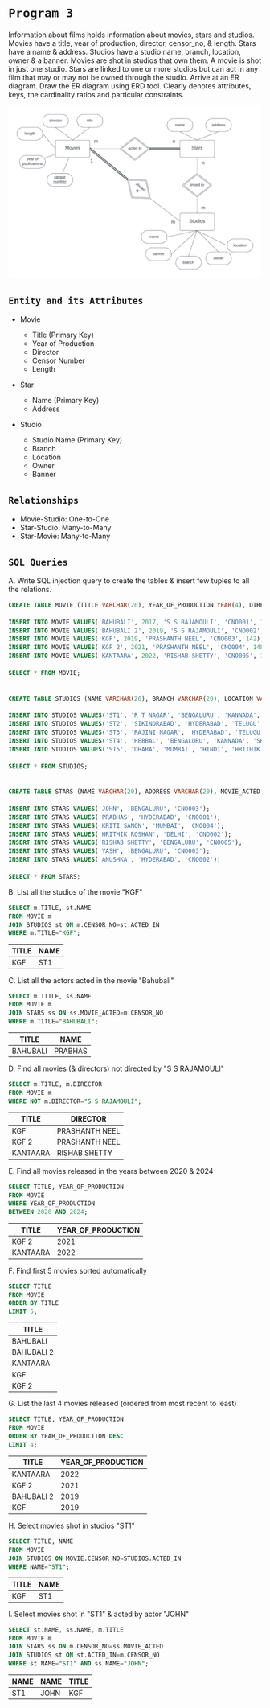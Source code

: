 # `Program 3`

Information about films holds information about movies, stars and studios. Movies have a title, year of production, director, censor_no, & length. Stars have a name & address. Studios have a studio name, branch, location, owner & a banner. Movies are shot in studios that own them. A movie is shot in just one studio. Stars are linked to one or more studios but can act in any film that may or may not be owned through the studio. Arrive at an ER diagram. Draw the ER diagram using ERD tool. Clearly denotes attributes, keys, the cardinality ratios and particular constraints.

![Movies](p3Movies.png)


## `Entity and its Attributes`

* Movie
    * Title (Primary Key)
    * Year of Production
    * Director
    * Censor Number
    * Length

* Star
    * Name (Primary Key)
    * Address

* Studio
    * Studio Name (Primary Key)
    * Branch
    * Location
    * Owner
    * Banner


## `Relationships`

* Movie-Studio: One-to-One 
* Star-Studio: Many-to-Many
* Star-Movie: Many-to-Many 


## `SQL Queries`

A. Write SQL injection query to create the tables & insert few tuples to all the relations.
```sql
CREATE TABLE MOVIE (TITLE VARCHAR(20), YEAR_OF_PRODUCTION YEAR(4), DIRECTOR VARCHAR(20), CENSOR_NO VARCHAR(20) PRIMARY KEY, LENGTH INT(3));

INSERT INTO MOVIE VALUES('BAHUBALI', 2017, 'S S RAJAMOULI', 'CNO001', 126);
INSERT INTO MOVIE VALUES('BAHUBALI 2', 2019, 'S S RAJAMOULI', 'CNO002', 138);
INSERT INTO MOVIE VALUES('KGF', 2019, 'PRASHANTH NEEL', 'CNO003', 142);
INSERT INTO MOVIE VALUES('KGF 2', 2021, 'PRASHANTH NEEL', 'CNO004', 148);
INSERT INTO MOVIE VALUES('KANTAARA', 2022, 'RISHAB SHETTY', 'CNO005', 136);

SELECT * FROM MOVIE;


CREATE TABLE STUDIOS (NAME VARCHAR(20), BRANCH VARCHAR(20), LOCATION VARCHAR(20), BANNER VARCHAR(20), OWNER VARCHAR(20), ACTED_IN VARCHAR(20) REFERENCES MOVIE(CENSOR_NO));

INSERT INTO STUDIOS VALUES('ST1', 'R T NAGAR', 'BENGALURU', 'KANNADA', 'PRUTHVI', 'CNO003');
INSERT INTO STUDIOS VALUES('ST2', 'SIKINDRABAD', 'HYDERABAD', 'TELUGU', 'DARSHAN', 'CNO002');
INSERT INTO STUDIOS VALUES('ST3', 'RAJINI NAGAR', 'HYDERABAD', 'TELUGU', 'MOULI', 'CNO001');
INSERT INTO STUDIOS VALUES('ST4', 'HEBBAL', 'BENGALURU', 'KANNADA', 'SHIVARAJ', 'CNO005');
INSERT INTO STUDIOS VALUES('ST5', 'DHABA', 'MUMBAI', 'HINDI', 'HRITHIK', 'CNO004');

SELECT * FROM STUDIOS;


CREATE TABLE STARS (NAME VARCHAR(20), ADDRESS VARCHAR(20), MOVIE_ACTED VARCHAR(20) REFERENCES MOVIE(CENSOR_NO));

INSERT INTO STARS VALUES('JOHN', 'BENGALURU', 'CNO003');
INSERT INTO STARS VALUES('PRABHAS', 'HYDERABAD', 'CNO001');
INSERT INTO STARS VALUES('KRITI SANON', 'MUMBAI', 'CNO004');
INSERT INTO STARS VALUES('HRITHIK ROSHAN', 'DELHI', 'CNO002');
INSERT INTO STARS VALUES('RISHAB SHETTY', 'BENGALURU', 'CNO005');
INSERT INTO STARS VALUES('YASH', 'BENGALURU', 'CNO003');
INSERT INTO STARS VALUES('ANUSHKA', 'HYDERABAD', 'CNO002');

SELECT * FROM STARS;
```

B. List all the studios of the movie "KGF"
```sql
SELECT m.TITLE, st.NAME
FROM MOVIE m
JOIN STUDIOS st ON m.CENSOR_NO=st.ACTED_IN 
WHERE m.TITLE="KGF";
```

| TITLE | NAME |
|---|---|
| KGF | ST1 |


C. List all the actors acted in the movie "Bahubali"
```sql
SELECT m.TITLE, ss.NAME 
FROM MOVIE m
JOIN STARS ss ON ss.MOVIE_ACTED=m.CENSOR_NO 
WHERE m.TITLE="BAHUBALI";
```

| TITLE	| NAME |
|---|---|
| BAHUBALI | PRABHAS |


D. Find all movies (& directors) not directed by "S S RAJAMOULI"
```sql
SELECT m.TITLE, m.DIRECTOR
FROM MOVIE m
WHERE NOT m.DIRECTOR="S S RAJAMOULI";
```

|TITLE | DIRECTOR|
|---|---|
| KGF | PRASHANTH NEEL |
| KGF 2	| PRASHANTH NEEL |
| KANTAARA | RISHAB SHETTY |


E. Find all movies released in the years between 2020 & 2024
```sql
SELECT TITLE, YEAR_OF_PRODUCTION
FROM MOVIE 
WHERE YEAR_OF_PRODUCTION 
BETWEEN 2020 AND 2024;
```

| TITLE | YEAR_OF_PRODUCTION |
|---|---|
| KGF 2 | 2021 |
| KANTAARA | 2022 |


F. Find first 5 movies sorted automatically
```sql
SELECT TITLE 
FROM MOVIE 
ORDER BY TITLE 
LIMIT 5;
```

| TITLE |
|---|
| BAHUBALI |
| BAHUBALI 2 |
| KANTAARA |
| KGF |
| KGF 2 |


G. List the last 4 movies released (ordered from most recent to least)
```sql
SELECT TITLE, YEAR_OF_PRODUCTION 
FROM MOVIE 
ORDER BY YEAR_OF_PRODUCTION DESC 
LIMIT 4;
```

| TITLE | YEAR_OF_PRODUCTION |
|---|---|
| KANTAARA | 2022 |
| KGF 2	| 2021 |
| BAHUBALI 2 | 2019 |
| KGF | 2019 |


H. Select movies shot in studios "ST1"
```sql
SELECT TITLE, NAME 
FROM MOVIE 
JOIN STUDIOS ON MOVIE.CENSOR_NO=STUDIOS.ACTED_IN 
WHERE NAME="ST1";
```

| TITLE | NAME |
|---|---|
| KGF | ST1 |


I. Select movies shot in "ST1" & acted by actor "JOHN"
```sql
SELECT st.NAME, ss.NAME, m.TITLE
FROM MOVIE m
JOIN STARS ss ON m.CENSOR_NO=ss.MOVIE_ACTED
JOIN STUDIOS st ON st.ACTED_IN=m.CENSOR_NO
WHERE st.NAME="ST1" AND ss.NAME="JOHN";
```

| NAME | NAME | TITLE |
|---|---|---|
| ST1 | JOHN | KGF |